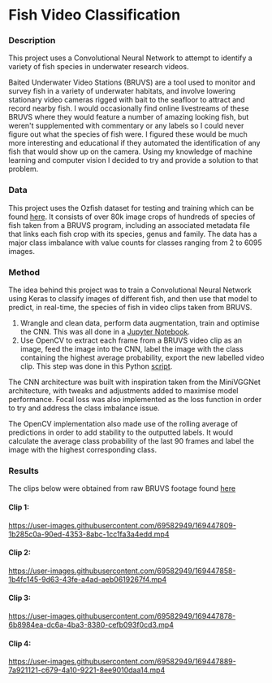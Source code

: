 # Fish Video Classification
### Description
This project uses a Convolutional Neural Network to attempt to identify a variety of fish species in underwater research videos. 

Baited Underwater Video Stations (BRUVS) are a tool used to monitor and survey fish in a variety of underwater habitats, and involve lowering stationary video cameras rigged with bait to the seafloor to attract and record nearby fish. I would occasionally find online livestreams of these BRUVS where they would feature a number of amazing looking fish, but weren't supplemented with commentary or any labels so I could never figure out what the species of fish were. I figured these would be much more interesting and educational if they automated the identification of any fish that would show up on the camera. Using my knowledge of machine learning and computer vision I decided to try and provide a solution to that problem.

### Data

This project uses the Ozfish dataset for testing and training which can be found [here](https://github.com/open-AIMS/ozfish). It consists of over 80k image crops of hundreds of species of fish taken from a BRUVS program, including an associated metadata file that links each fish crop with its species, genus and family. The data has a major class imbalance with value counts for classes ranging from 2 to 6095 images.

### Method

The idea behind this project was to train a Convolutional Neural Network using Keras to classify images of different fish, and then use that model to predict, in real-time, the species of fish in video clips taken from BRUVS. 

1. Wrangle and clean data, perform data augmentation, train and optimise the CNN. This was all done in a [Jupyter Notebook](https://github.com/denzelabad/OzFish-Classification/blob/main/Ozfish%20Classification.ipynb). 
2. Use OpenCV to extract each frame from a BRUVS video clip as an image, feed the image into the CNN, label the image with the class containing the highest average probability, export the new labelled video clip. This step was done in this Python [script](https://github.com/denzelabad/OzFish-Classification/blob/main/Ozfish%20Video%20Script.py).

The CNN architecture was built with inspiration taken from the MiniVGGNet architecture, with tweaks and adjustments added to maximise model performance. Focal loss was also implemented as the loss function in order to try and address the class imbalance issue.

The OpenCV implementation also made use of the rolling average of predictions in order to add stability to the outputted labels. It would calculate the average class probability of the last 90 frames and label the image with the highest corresponding class.

### Results


The clips below were obtained from raw BRUVS footage found [here](https://data.jcu.edu.au/aims/Oceanic_Shoals_NERP/BRUVS/)


#### Clip 1:

https://user-images.githubusercontent.com/69582949/169447809-1b285c0a-90ed-4353-8abc-1cc1fa3a4edd.mp4

#### Clip 2:

https://user-images.githubusercontent.com/69582949/169447858-1b4fc145-9d63-43fe-a4ad-aeb0619267f4.mp4

#### Clip 3:

https://user-images.githubusercontent.com/69582949/169447878-6b8984ea-dc6a-4ba3-8380-cefb093f0cd3.mp4

#### Clip 4:

https://user-images.githubusercontent.com/69582949/169447889-7a921121-c679-4a10-9221-8ee9010daa14.mp4


